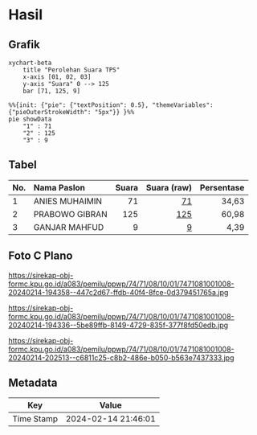 # Hasil

## Grafik

```mermaid
xychart-beta
    title "Perolehan Suara TPS"
    x-axis [01, 02, 03]
    y-axis "Suara" 0 --> 125
    bar [71, 125, 9]
```

```mermaid
%%{init: {"pie": {"textPosition": 0.5}, "themeVariables": {"pieOuterStrokeWidth": "5px"}} }%%
pie showData
    "1" : 71
    "2" : 125
    "3" : 9
```

## Tabel

| No. | Nama Paslon    | Suara | Suara (raw) | Persentase |
|:--- |:-------------- | -----:| -----------:| ----------:|
| 1   | ANIES MUHAIMIN | 71    | [71][p-1]   | 34,63      |
| 2   | PRABOWO GIBRAN | 125   | [125][p-2]  | 60,98      |
| 3   | GANJAR MAHFUD  | 9     | [9][p-3]    | 4,39       |


[p-1]: https://github.com/gigit-pemilu/pemilu-2024-74-sulawesi-tenggara/blob/main/pilpres/hitung-suara/sub/74-sulawesi-tenggara/sub/71-kota-kendari/sub/08-kadia/sub/1001-kadia/sub/008-tps/sub/paslon-1.txt
[p-2]: https://github.com/gigit-pemilu/pemilu-2024-74-sulawesi-tenggara/blob/main/pilpres/hitung-suara/sub/74-sulawesi-tenggara/sub/71-kota-kendari/sub/08-kadia/sub/1001-kadia/sub/008-tps/sub/paslon-2.txt
[p-3]: https://github.com/gigit-pemilu/pemilu-2024-74-sulawesi-tenggara/blob/main/pilpres/hitung-suara/sub/74-sulawesi-tenggara/sub/71-kota-kendari/sub/08-kadia/sub/1001-kadia/sub/008-tps/sub/paslon-3.txt

## Foto C Plano

https://sirekap-obj-formc.kpu.go.id/a083/pemilu/ppwp/74/71/08/10/01/7471081001008-20240214-194358--447c2d67-ffdb-40f4-8fce-0d379451765a.jpg

https://sirekap-obj-formc.kpu.go.id/a083/pemilu/ppwp/74/71/08/10/01/7471081001008-20240214-194336--5be89ffb-8149-4729-835f-377f8fd50edb.jpg

https://sirekap-obj-formc.kpu.go.id/a083/pemilu/ppwp/74/71/08/10/01/7471081001008-20240214-202513--c6811c25-c8b2-486e-b050-b563e7437333.jpg


## Metadata

| Key        | Value               |
| ---------- | ------------------- |
| Time Stamp | 2024-02-14 21:46:01 |



